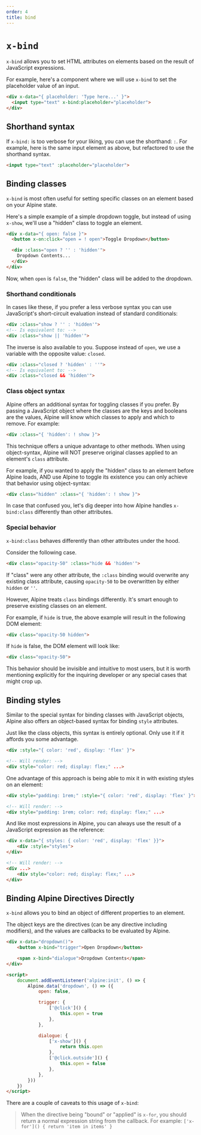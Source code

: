 ```yaml
---
order: 4
title: bind
---
```


# `x-bind`

`x-bind` allows you to set HTML attributes on elements based on the result of JavaScript expressions.

For example, here's a component where we will use `x-bind` to set the placeholder value of an input.

```html
<div x-data="{ placeholder: 'Type here...' }">
  <input type="text" x-bind:placeholder="placeholder">
</div>
```

<a name="shorthand-syntax"></a>
## Shorthand syntax

If `x-bind:` is too verbose for your liking, you can use the shorthand: `:`. For example, here is the same input element as above, but refactored to use the shorthand syntax.

```html
<input type="text" :placeholder="placeholder">
```

<a name="binding-classes"></a>
## Binding classes

`x-bind` is most often useful for setting specific classes on an element based on your Alpine state.

Here's a simple example of a simple dropdown toggle, but instead of using `x-show`, we'll use a "hidden" class to toggle an element.

```html
<div x-data="{ open: false }">
  <button x-on:click="open = ! open">Toggle Dropdown</button>

  <div :class="open ? '' : 'hidden'">
    Dropdown Contents...
  </div>
</div>
```

Now, when `open` is `false`, the "hidden" class will be added to the dropdown.

<a name="shorthand-conditionals"></a>
### Shorthand conditionals

In cases like these, if you prefer a less verbose syntax you can use JavaScript's short-circuit evaluation instead of standard conditionals:

```html
<div :class="show ? '' : 'hidden'">
<!-- Is equivalent to: -->
<div :class="show || 'hidden'">
```

The inverse is also available to you. Suppose instead of `open`, we use a variable with the opposite value: `closed`.

```html
<div :class="closed ? 'hidden' : ''">
<!-- Is equivalent to: -->
<div :class="closed && 'hidden'">
```

<a name="class-object-syntax"></a>
### Class object syntax

Alpine offers an additional syntax for toggling classes if you prefer. By passing a JavaScript object where the classes are the keys and booleans are the values, Alpine will know which classes to apply and which to remove. For example:

```html
<div :class="{ 'hidden': ! show }">
```

This technique offers a unique advantage to other methods. When using object-syntax, Alpine will NOT preserve original classes applied to an element's `class` attribute.

For example, if you wanted to apply the "hidden" class to an element before Alpine loads, AND use Alpine to toggle its existence you can only achieve that behavior using object-syntax:

```html
<div class="hidden" :class="{ 'hidden': ! show }">
```

In case that confused you, let's dig deeper into how Alpine handles `x-bind:class` differently than other attributes.

<a name="special-behavior"></a>
### Special behavior

`x-bind:class` behaves differently than other attributes under the hood.

Consider the following case.

```html
<div class="opacity-50" :class="hide && 'hidden'">
```

If "class" were any other attribute, the `:class` binding would overwrite any existing class attribute, causing `opacity-50` to be overwritten by either `hidden` or `''`.

However, Alpine treats `class` bindings differently. It's smart enough to preserve existing classes on an element.

For example, if `hide` is true, the above example will result in the following DOM element:

```html
<div class="opacity-50 hidden">
```

If `hide` is false, the DOM element will look like:

```html
<div class="opacity-50">
```

This behavior should be invisible and intuitive to most users, but it is worth mentioning explicitly for the inquiring developer or any special cases that might crop up.

<a name="binding-styles"></a>
## Binding styles

Similar to the special syntax for binding classes with JavaScript objects, Alpine also offers an object-based syntax for binding `style` attributes.

Just like the class objects, this syntax is entirely optional. Only use it if it affords you some advantage.

```html
<div :style="{ color: 'red', display: 'flex' }">

<!-- Will render: -->
<div style="color: red; display: flex;" ...>
```

One advantage of this approach is being able to mix it in with existing styles on an element:

```html
<div style="padding: 1rem;" :style="{ color: 'red', display: 'flex' }">

<!-- Will render: -->
<div style="padding: 1rem; color: red; display: flex;" ...>
```

And like most expressions in Alpine, you can always use the result of a JavaScript expression as the reference:

```html
<div x-data="{ styles: { color: 'red', display: 'flex' }}">
    <div :style="styles">
</div>

<!-- Will render: -->
<div ...>
    <div style="color: red; display: flex;" ...>
</div>
```

<a name="bind-directives"></a>
## Binding Alpine Directives Directly

`x-bind` allows you to bind an object of different properties to an element.

The object keys are the directives (can be any directive including modifiers), and the values are callbacks to be evaluated by Alpine.

```html
<div x-data="dropdown()">
    <button x-bind="trigger">Open Dropdown</button>

    <span x-bind="dialogue">Dropdown Contents</span>
</div>

<script>
    document.addEventListener('alpine:init', () => {
        Alpine.data('dropdown', () => ({
            open: false,

            trigger: {
                ['@click']() {
                    this.open = true
                },
            },

            dialogue: {
                ['x-show']() {
                    return this.open
                },
                ['@click.outside']() {
                    this.open = false
                },
            },
        }))
    })
</script>
```

There are a couple of caveats to this usage of `x-bind`:

> When the directive being "bound" or "applied" is `x-for`, you should return a normal expression string from the callback. For example: `['x-for']() { return 'item in items' }`

